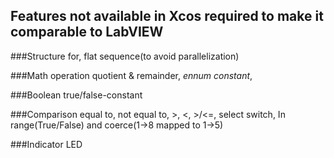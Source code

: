 Features not available in Xcos required to make it comparable to LabVIEW
---


###Structure
for, flat sequence(to avoid parallelization)

###Math operation 
quotient & remainder, 
 _ennum constant_,  

###Boolean
true/false-constant

###Comparison
equal to, not equal to, >, <, >/<=, select switch, In range(True/False) and coerce(1->8 mapped to 1->5)

###Indicator
  LED

